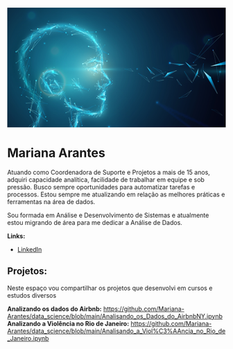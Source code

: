 <p align="C:\ANALISE DADOS">
  <img src="banner2.jpg" >
</p>

# Mariana Arantes

Atuando como Coordenadora de Suporte e Projetos a mais de 15 anos, adquiri capacidade analítica, facilidade de trabalhar em equipe e sob pressão. Busco sempre oportunidades para automatizar tarefas e processos. Estou sempre me atualizando em relação as melhores práticas e ferramentas na área de dados.

Sou formada em Análise e Desenvolvimento de Sistemas e atualmente estou migrando de área para me dedicar a Análise de Dados.

**Links:**
* [LinkedIn](www.linkedin.com/in/mariana-arantes-b830b7129)


## Projetos:
Neste espaço vou compartilhar os projetos que desenvolvi em cursos e estudos diversos

**Analizando os dados do Airbnb:** https://github.com/Mariana-Arantes/data_science/blob/main/Analisando_os_Dados_do_AirbnbNY.ipynb
**Analizando a Violência no Rio de Janeiro:** https://github.com/Mariana-Arantes/data_science/blob/main/Analisando_a_Viol%C3%AAncia_no_Rio_de_Janeiro.ipynb
